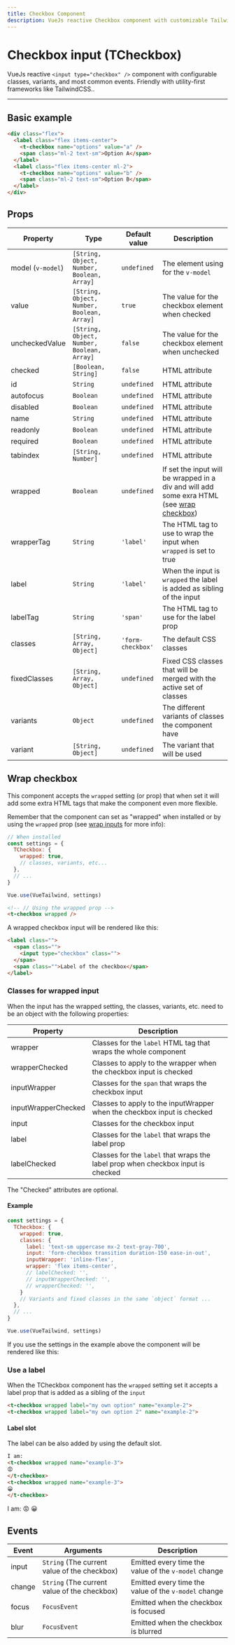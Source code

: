 ```yaml
---
title: Checkbox Component
description: VueJs reactive Checkbox component with customizable TailwindCSS or any CSS Framework classes.
---
```


# Checkbox input (TCheckbox)

VueJs reactive `<input type="checkbox" />` component with configurable classes, variants, and most common events. Friendly with utility-first frameworks like TailwindCSS..

<t-checkbox-playground></t-checkbox-playground>

<hr>

## Basic example

```html
<div class="flex">
  <label class="flex items-center">
    <t-checkbox name="options" value="a" />
    <span class="ml-2 text-sm">Option A</span>
  </label>
  <label class="flex items-center ml-2">
    <t-checkbox name="options" value="b" />
    <span class="ml-2 text-sm">Option B</span>
  </label>
</div>
```

<checkbox-basic-example></checkbox-basic-example>

## Props


| Property          | Type                                       | Default value     | Description                                                                                                 |
| ----------------- | ------------------------------------------ | ----------------- | ----------------------------------------------------------------------------------------------------------- |
| model (`v-model`) | `[String, Object, Number, Boolean, Array]` | `undefined`       | The element using for the `v-model`                                                                         |
| value             | `[String, Object, Number, Boolean, Array]` | `true`            | The value for the checkbox element when checked                                                             |
| uncheckedValue    | `[String, Object, Number, Boolean, Array]` | `false`           | The value for the checkbox element when unchecked                                                           |
| checked           | `[Boolean, String]`                        | `false`           | HTML attribute                                                                                              |
| id                | `String`                                   | `undefined`       | HTML attribute                                                                                              |
| autofocus         | `Boolean`                                  | `undefined`       | HTML attribute                                                                                              |
| disabled          | `Boolean`                                  | `undefined`       | HTML attribute                                                                                              |
| name              | `String`                                   | `undefined`       | HTML attribute                                                                                              |
| readonly          | `Boolean`                                  | `undefined`       | HTML attribute                                                                                              |
| required          | `Boolean`                                  | `undefined`       | HTML attribute                                                                                              |
| tabindex          | `[String, Number]`                         | `undefined`       | HTML attribute                                                                                              |
| wrapped           | `Boolean`                                  | `undefined`       | If set the input will be wrapped in a div and will add some exra HTML (see [wrap checkbox](#wrap-checkbox)) |
| wrapperTag        | `String`                                   | `'label'`         | The HTML tag to use to wrap the input when `wrapped` is set to true                                         |
| label             | `String`                                   | `'label'`         | When the input is `wrapped` the label is added as sibling of the input                                      |
| labelTag          | `String`                                   | `'span'`          | The HTML tag to use for the label prop                                                                      |
| classes           | `[String, Array, Object]`                  | `'form-checkbox'` | The default CSS classes                                                                                     |
| fixedClasses      | `[String, Array, Object]`                  | `undefined`       | Fixed CSS classes that will be merged with the active set of classes                                        |
| variants          | `Object`                                   | `undefined`       | The different variants of classes the component have                                                        |
| variant           | `[String, Object]`                         | `undefined`       | The variant that will be used                                                                               |

## Wrap checkbox

This component accepts the `wrapped` setting (or prop) that when set it will add some extra HTML tags that make the component even more flexible.

Remember that the component can set as "wrapped" when installed or by using the `wrapped` prop (see [wrap inputs](/docs/theming#wrap-inputs) for more info):

```js
// When installed
const settings = {
  TCheckbox: {
    wrapped: true,
    // classes, variants, etc...
  },
  // ...
}

Vue.use(VueTailwind, settings)
```

```html
<!-- // Using the wrapped prop -->
<t-checkbox wrapped />
```

A wrapped checkbox input will be rendered like this:

```html
<label class="">
  <span class="">
    <input type="checkbox" class="">
  </span>
  <span class="">Label of the checkbox</span>
</label>
```

### Classes for wrapped input

When the input has the wrapped setting, the classes, variants, etc. need to be an object with the following properties:


| Property            | Description                                                                      |
| ------------------- | -------------------------------------------------------------------------------- |
| wrapper             | Classes for the `label` HTML tag that wraps the whole component                  |
| wrapperChecked      | Classes to apply to the wrapper when the checkbox input is checked               |
| inputWrapper        | Classes for the `span` that wraps the checkbox input                             |
| inputWrapperChecked | Classes to apply to the inputWrapper when the checkbox input is checked          |
| input               | Classes for the checkbox input                                                   |
| label               | Classes for the `label` that wraps the label prop                                |
| labelChecked        | Classes for the `label` that wraps the label prop when checkbox input is checked |

The "Checked" attributes are optional.

#### Example

```js
const settings = {
  TCheckbox: {
    wrapped: true,
    classes: {
      label: 'text-sm uppercase mx-2 text-gray-700',
      input: 'form-checkbox transition duration-150 ease-in-out',
      inputWrapper: 'inline-flex',
      wrapper: 'flex items-center',
      // labelChecked: '',
      // inputWrapperChecked: '',
      // wrapperChecked: '',
    }
    // Variants and fixed classes in the same `object` format ...
  },
  // ...
}

Vue.use(VueTailwind, settings)
```

If you use the settings in the example above the component will be rendered like this:

<preview>
  <t-checkbox name="example-b" :classes="{
    label: 'text-sm uppercase mx-2 text-gray-700',
    input: 'form-checkbox transition duration-150 ease-in-out',
    inputWrapper: 'inline-flex',
    wrapper: 'flex items-center',
  }" label="Option A" wrapped ></t-checkbox>
  <t-checkbox name="example-b" :classes="{
    label: 'text-sm uppercase mx-2 text-gray-700',
    input: 'form-checkbox transition duration-150 ease-in-out',
    inputWrapper: 'inline-flex',
    wrapper: 'flex items-center',
  }" label="Option B" wrapped></t-checkbox>
</preview>

### Use a label

When the TCheckbox component has the `wrapped` setting set it accepts a label prop that is added as a sibling of the `input`

```html
<t-checkbox wrapped label="my own option" name="example-2">
<t-checkbox wrapped label="my own option 2" name="example-2">
```

<preview>
<t-checkbox wrapped label="my own option" name="example-2"></t-checkbox>
<t-checkbox wrapped label="my own option 2" name="example-2"></t-checkbox>
</preview>

#### Label slot

The label can be also added by using the default slot.

```html
I am: 
<t-checkbox wrapped name="example-3">
😡
</t-checkbox>
<t-checkbox wrapped name="example-3">
😀
</t-checkbox>
```

<preview>
I am: 
<t-checkbox wrapped name="example-3">
😡
</t-checkbox>
<t-checkbox wrapped name="example-3">
😀
</t-checkbox>
</preview>

## Events

| Event  | Arguments                                    | Description                                          |
| ------ | -------------------------------------------- | ---------------------------------------------------- |
| input  | `String` (The current value of the checkbox) | Emitted every time the value of the `v-model` change |
| change | `String` (The current value of the checkbox) | Emitted every time the value of the `v-model` change |
| focus  | `FocusEvent`                                 | Emitted when the checkbox is focused                 |
| blur   | `FocusEvent`                                 | Emitted when the checkbox is blurred                 |
